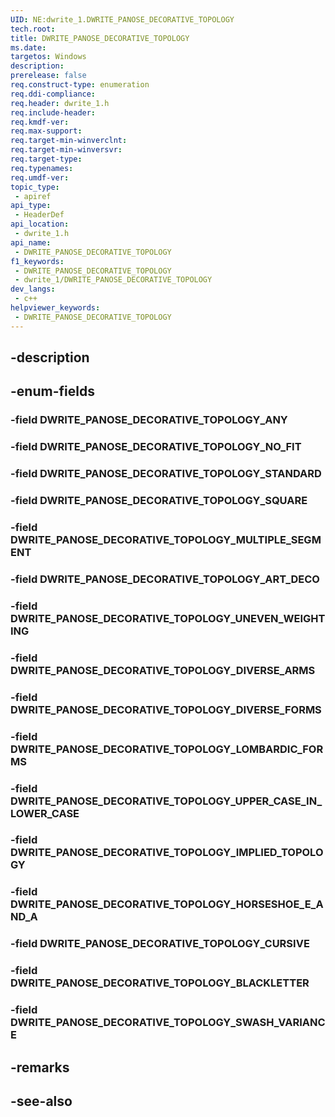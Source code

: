 ```yaml
---
UID: NE:dwrite_1.DWRITE_PANOSE_DECORATIVE_TOPOLOGY
tech.root: 
title: DWRITE_PANOSE_DECORATIVE_TOPOLOGY
ms.date: 
targetos: Windows
description: 
prerelease: false
req.construct-type: enumeration
req.ddi-compliance: 
req.header: dwrite_1.h
req.include-header: 
req.kmdf-ver: 
req.max-support: 
req.target-min-winverclnt: 
req.target-min-winversvr: 
req.target-type: 
req.typenames: 
req.umdf-ver: 
topic_type:
 - apiref
api_type:
 - HeaderDef
api_location:
 - dwrite_1.h
api_name:
 - DWRITE_PANOSE_DECORATIVE_TOPOLOGY
f1_keywords:
 - DWRITE_PANOSE_DECORATIVE_TOPOLOGY
 - dwrite_1/DWRITE_PANOSE_DECORATIVE_TOPOLOGY
dev_langs:
 - c++
helpviewer_keywords:
 - DWRITE_PANOSE_DECORATIVE_TOPOLOGY
---
```


## -description

## -enum-fields

### -field DWRITE_PANOSE_DECORATIVE_TOPOLOGY_ANY

### -field DWRITE_PANOSE_DECORATIVE_TOPOLOGY_NO_FIT

### -field DWRITE_PANOSE_DECORATIVE_TOPOLOGY_STANDARD

### -field DWRITE_PANOSE_DECORATIVE_TOPOLOGY_SQUARE

### -field DWRITE_PANOSE_DECORATIVE_TOPOLOGY_MULTIPLE_SEGMENT

### -field DWRITE_PANOSE_DECORATIVE_TOPOLOGY_ART_DECO

### -field DWRITE_PANOSE_DECORATIVE_TOPOLOGY_UNEVEN_WEIGHTING

### -field DWRITE_PANOSE_DECORATIVE_TOPOLOGY_DIVERSE_ARMS

### -field DWRITE_PANOSE_DECORATIVE_TOPOLOGY_DIVERSE_FORMS

### -field DWRITE_PANOSE_DECORATIVE_TOPOLOGY_LOMBARDIC_FORMS

### -field DWRITE_PANOSE_DECORATIVE_TOPOLOGY_UPPER_CASE_IN_LOWER_CASE

### -field DWRITE_PANOSE_DECORATIVE_TOPOLOGY_IMPLIED_TOPOLOGY

### -field DWRITE_PANOSE_DECORATIVE_TOPOLOGY_HORSESHOE_E_AND_A

### -field DWRITE_PANOSE_DECORATIVE_TOPOLOGY_CURSIVE

### -field DWRITE_PANOSE_DECORATIVE_TOPOLOGY_BLACKLETTER

### -field DWRITE_PANOSE_DECORATIVE_TOPOLOGY_SWASH_VARIANCE

## -remarks

## -see-also

